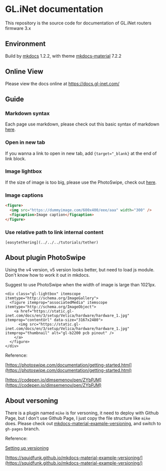 # GL.iNet documentation

This repository is the source code for documentation of GL.iNet routers firmware 3.x

## Environment 

Build by [mkdocs](https://www.mkdocs.org/) 1.2.2, with theme [mkdocs-material](https://squidfunk.github.io/mkdocs-material/) 7.2.2

## Online View

Please view the docs online at https://docs.gl-inet.com/ 

## Guide

### Markdown syntax

Each page use markdown, please check out this basic syntax of markdown [here](https://www.markdownguide.org/basic-syntax/).

### Open in new tab

If you wanna a link to open in new tab, add `{target="_blank}` at the end of link block.

### Image lightbox

If the size of image is too big, please use the PhotoSwipe, check out [here](#about-plugin-photoswipe).

### Image captions

```html
<figure>
  <img src="https://dummyimage.com/600x400/eee/aaa" width="300" />
  <figcaption>Image caption</figcaption>
</figure>
```

### Use relative path to link internal content

```
[easytethering](../../../tutorials/tether)
```

## About plugin PhotoSwipe

Using the v4 version, v5 version looks better, but need to load js module. Don't know how to work it out in mkdocs.

Suggest to use PhotoSwipe when the width of image is large than 1021px.

```
<div class="gl-lightbox" itemscope itemtype="http://schema.org/ImageGallery">
  <figure itemprop="associatedMedia" itemscope itemtype="http://schema.org/ImageObject">
    <a href="https://static.gl-inet.com/docs/en/3/setup/Velica/hardware/hardware_1.jpg" itemprop="contentUrl" data-size="3167x2480">
      <img src="https://static.gl-inet.com/docs/en/3/setup/Velica/hardware/hardware_1.jpg" itemprop="thumbnail" alt="gl-b2200 pcb pinout" />
    </a>
  </figure>
</div>
```

Reference:

[https://photoswipe.com/documentation/getting-started.html](https://photoswipe.com/documentation/getting-started.html)

[https://codepen.io/dimsemenov/pen/ZYbPJM](https://codepen.io/dimsemenov/pen/ZYbPJM)

## About versoning

There is a plugin named `mike` is for versoning, it need to deploy with Github Page, but I don't use Github Page, I just copy the file structure like `mike` does. Please check out [mkdocs-material-example-versioning](https://github.com/squidfunk/mkdocs-material-example-versioning), and switch to `gh-pages` branch.

Reference:

[Setting up versioning](https://squidfunk.github.io/mkdocs-material/setup/setting-up-versioning/)

[https://squidfunk.github.io/mkdocs-material-example-versioning/](https://squidfunk.github.io/mkdocs-material-example-versioning/)
